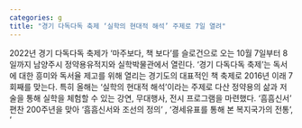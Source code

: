 ```yaml
---
categories: g
title: "경기 다독다독 축제 ‘실학의 현대적 해석’ 주제로 7일 열려"
---
```

2022년 경기 다독다독 축제가 ‘마주보다, 책 보다’를 슬로건으로 오는 10월 7일부터 8일까지 남양주시 정약용유적지와 실학박물관에서 열린다. ‘경기 다독다독 축제’는 독서에 대한 흥미와 독서율 제고를 위해 열리는 경기도의 대표적인 책 축제로 2016년 이래 7회째를 맞는다. 특히 올해는 ‘실학의 현대적 해석’이라는 주제로 다산 정약용의 삶과 저술을 통해 실학을 체험할 수 있는 강연, 무대행사, 전시 프로그램을 마련했다. ‘흠흠신서’ 편찬 200주년을 맞아 ‘흠흠신서와 조선의 정의’ , ‘경세유표를 통해 본 복지국가의 전통’, ‘